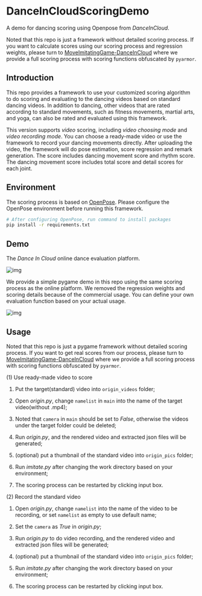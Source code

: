 # DanceInCloudScoringDemo
A demo for dancing scoring using Openpose from *DanceInCloud*.


Noted that this repo is just a framework without detailed scoring process. If you want to calculate scores using our scoring process and regression weights, please turn to [MoveImitatingGame-DanceInCloud](https://github.com/Kevinatil/MoveImitatingGame-DanceInCloud/) where we provide a full scoring process with scoring functions obfuscated by `pyarmor`.

## Introduction
This repo provides a framework to use your customized scoring algorithm to do scoring and evaluating to the dancing videos based on standard dancing videos. In addition to dancing, other videos that are rated according to standard movements, such as fitness movements, martial arts, and yoga, can also be rated and evaluated using this framework.

This version supports *video* scoring, including *video choosing mode* and *video recording mode*. You can choose a ready-made video or use the framework to record your dancing movements directly. After uploading the video, the framework will do pose estimation, score regression and remark generation. The score includes dancing movement score and rhythm score. The dancing movement score includes total score and detail scores for each joint.

## Environment

The scoring process is based on [OpenPose](https://github.com/CMU-Perceptual-Computing-Lab/openpose). Please configure the OpenPose environment before running this framework.

```bash
# After configuring OpenPose, run command to install packages
pip install -r requirements.txt
```

## Demo

The *Dance In Cloud* online dance evaluation platform.

![img](https://github.com/Kevinatil/DanceInCloudScoringDemo/blob/main/media/website.gif)

We provide a simple pygame demo in this repo using the same scoring process as the online platform. We removed the regression weights and scoring details because of the commercial usage. You can define your own evaluation function based on your actual usage.

![img](https://github.com/Kevinatil/DanceInCloudScoringDemo/blob/main/media/pygame.gif)

## Usage

Noted that this repo is just a pygame framework without detailed scoring process. If you want to get real scores from our process, please turn to [MoveImitatingGame-DanceInCloud](https://github.com/Kevinatil/MoveImitatingGame-DanceInCloud/) where we provide a full scoring process with scoring functions obfuscated by `pyarmor`.

(1) Use ready-made video to score

1. Put the target(standard) video into `origin_videos` folder;
 
2. Open *origin.py*, change `namelist` in `main` into the name of the target video(without .mp4);
 
3. Noted that `camera` in `main` should be set to *False*, otherwise the videos under the target folder could be deleted;
 
4. Run *origin.py*, and the rendered video and extracted json files will be generated;
 
5. (optional) put a thumbnail of the standard video into `origin_pics` folder;
 
6. Run *imitate.py* after changing the work directory based on your environment;
 
7. The scoring process can be restarted by clicking input box.

(2) Record the standard video

1. Open *origin.py*, change `namelist` into the name of the video to be recording, or set `namelist` as empty to use default name;
 
2. Set the `camera` as *True* in *origin.py*;
 
3. Run *origin.py* to do video recording, and the rendered video and extracted json files will be generated;
 
4. (optional) put a thumbnail of the standard video into `origin_pics` folder;
 
5. Run *imitate.py* after changing the work directory based on your environment;
 
6. The scoring process can be restarted by clicking input box.
